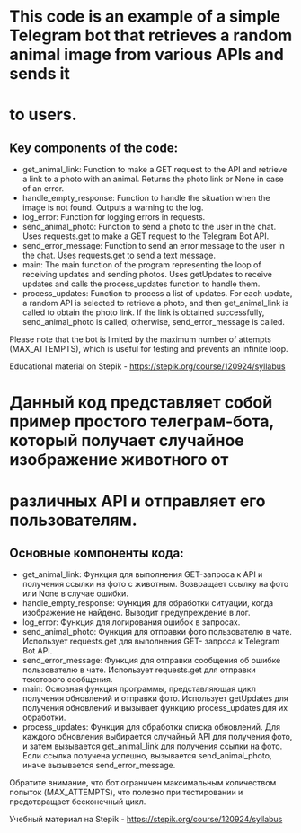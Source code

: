 # This code is an example of a simple Telegram bot that retrieves a random animal image from various APIs and sends it 
# to users.

## Key components of the code:
 - get_animal_link: Function to make a GET request to the API and retrieve a link to a photo with an animal. Returns the
   photo link or None in case of an error.
 - handle_empty_response: Function to handle the situation when the image is not found. Outputs a warning to the log.
 - log_error: Function for logging errors in requests.
 - send_animal_photo: Function to send a photo to the user in the chat. Uses requests.get to make a GET request to the 
   Telegram Bot API.
 - send_error_message: Function to send an error message to the user in the chat. Uses requests.get to send a text 
   message.
 - main: The main function of the program representing the loop of receiving updates and sending photos. Uses getUpdates 
   to receive updates and calls the process_updates function to handle them.
 - process_updates: Function to process a list of updates. For each update, a random API is selected to retrieve a photo,
   and then get_animal_link is called to obtain the photo link. If the link is obtained successfully, send_animal_photo 
   is called; otherwise, send_error_message is called.

Please note that the bot is limited by the maximum number of attempts (MAX_ATTEMPTS), which is useful for testing and
prevents an infinite loop.

Educational material on Stepik - https://stepik.org/course/120924/syllabus





# Данный код представляет собой пример простого телеграм-бота, который получает случайное изображение животного от 
# различных API и отправляет его пользователям.

## Основные компоненты кода:
 - get_animal_link: Функция для выполнения GET-запроса к API и получения ссылки на фото с животным. Возвращает ссылку
   на фото или None в случае ошибки.
 - handle_empty_response: Функция для обработки ситуации, когда изображение не найдено. Выводит предупреждение в лог.
 - log_error: Функция для логирования ошибок в запросах.
 - send_animal_photo: Функция для отправки фото пользователю в чате. Использует requests.get для выполнения GET-
   запроса к Telegram Bot API.
 - send_error_message: Функция для отправки сообщения об ошибке пользователю в чате. Использует requests.get для 
   отправки текстового сообщения.
 - main: Основная функция программы, представляющая цикл получения обновлений и отправки фото. Использует getUpdates 
   для получения обновлений и вызывает функцию process_updates для их обработки.
 - process_updates: Функция для обработки списка обновлений. Для каждого обновления выбирается случайный API для 
   получения фото, и затем вызывается get_animal_link для получения ссылки на фото. Если ссылка получена успешно, 
   вызывается send_animal_photo, иначе вызывается send_error_message.

Обратите внимание, что бот ограничен максимальным количеством попыток (MAX_ATTEMPTS), что полезно при тестировании и 
предотвращает бесконечный цикл.

Учебный материал на Stepik - https://stepik.org/course/120924/syllabus
